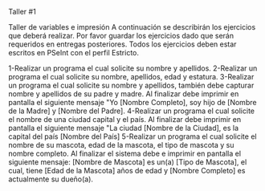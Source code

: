 Taller #1

Taller de variables e impresión
A continuación se describirán los ejercicios que deberá realizar. Por favor guardar los ejercicios dado que serán requeridos en entregas posteriores. Todos los ejercicios deben estar escritos en PSeInt con el perfil Estricto.

1-Realizar un programa el cual solicite su nombre y apellidos.
2-Realizar un programa el cual solicite su nombre, apellidos, edad y estatura.
3-Realizar un programa el cual solicite su nombre y apellidos, también debe capturar nombre y apellidos de su padre y madre. Al finalizar debe imprimir en pantalla el siguiente mensaje "Yo [Nombre Completo], soy hijo de [Nombre de la Madre] y [Nombre del Padre].
4-Realizar un programa el cual solicite el nombre de una ciudad capital y el país. Al finalizar debe imprimir en pantalla el siguiente mensaje "La ciudad [Nombre de la Ciudad], es la capital del país [Nombre del País]
5-Realizar un programa el cual solicite el nombre de su mascota, edad de la mascota, el tipo de mascota y su nombre completo. Al finalizar el sistema debe e imprimir en pantalla el siguiente mensaje: [Nombre de Mascota] es un(a) [Tipo de Mascota], el cual, tiene [Edad de la Mascota] años de edad y [Nombre Completo] es actualmente su dueño(a).
